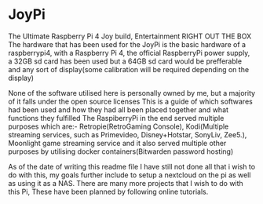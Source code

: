 # JoyPi
The Ultimate Raspberry Pi 4 Joy build, Entertainment RIGHT OUT THE BOX
The hardware that has been used for the JoyPi is the basic hardware of a raspberrypi4,
with a Raspberry Pi 4, the official RaspberryPi power supply, a 32GB sd card has been used but a 64GB sd card would be prefferable
and any sort of display(some calibration will be required depending on the display)

None of the software utilised here is personally owned by me, but a majority of it falls under the open source licenses
This is a guide of which softwares had been used and how they had all been placed together and what functions they fulfilled
The RaspiberryPi in the end served multiple purposes which are:-
Retropie(RetroGaming Console), Kodi(Multiple streaming services, such as Primevideo, Disney+Hotstar, SonyLiv, Zee5.), Moonlight game streaming service
and it also served multiple other purposes by utilising docker containers(Bitwarden password hosting)

As of the date of writing this readme file I have still not done all that i wish to do with this,
my goals further include to setup a nextcloud on the pi as well as using it as a NAS.
There are many more projects that I wish to do with this Pi, These have been planned by following online tutorials.
